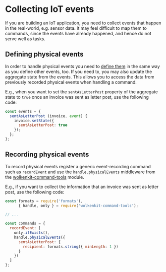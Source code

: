 # Collecting IoT events

If you are building an IoT application, you need to collect events that happen in the real-world, e.g. sensor data. It may feel difficult to map them to commands, since the events have already happened, and hence do not serve well as tasks.

## Defining physical events

In order to handle physical events you need to [define them](../defining-events/) in the same way as you define other events, too. If you need to, you may also update the aggregate state from the events. This allows you to access the data from previously recorded physical events when handling a command.

E.g., when you want to set the `sentAsLetterPost` property of the aggregate state to `true` once an invoice was sent as letter post, use the following code:

```javascript
const events = {
  sentAsLetterPost (invoice, event) {
    invoice.setState({
      sentAsLetterPost: true
    });
  };
};
```

## Recording physical events

To record physical events register a generic event-recording command such as `recordEvent` and use the `handle.physicalEvents` middleware from the [wolkenkit-command-tools](https://github.com/thenativeweb/wolkenkit-command-tools) module.

E.g., if you want to collect the information that an invoice was sent as letter post, use the following code:

```javascript
const formats = require('formats'),
      { handle, only } = require('wolkenkit-command-tools');

// ...

const commands = {
  recordEvent: [
    only.ifExists(),
    handle.physicalEvents({
      sentAsLetterPost: {
        recipient: formats.string({ minLength: 1 })
      }
    })
  ]
};
```
